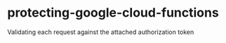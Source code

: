 # protecting-google-cloud-functions
Validating each request against the attached authorization token

